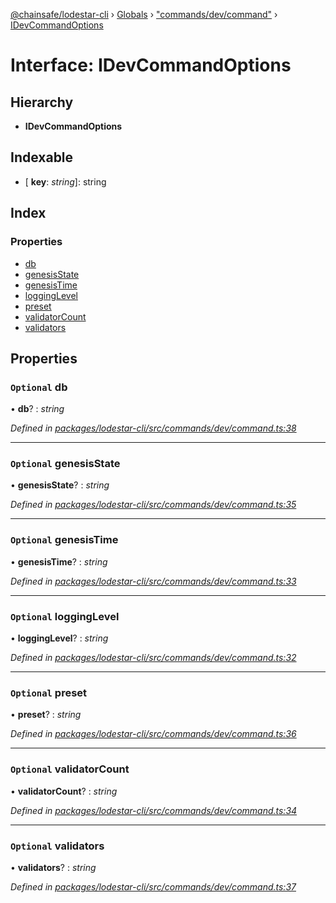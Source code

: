 [@chainsafe/lodestar-cli](../README.md) › [Globals](../globals.md) › ["commands/dev/command"](../modules/_commands_dev_command_.md) › [IDevCommandOptions](_commands_dev_command_.idevcommandoptions.md)

# Interface: IDevCommandOptions

## Hierarchy

* **IDevCommandOptions**

## Indexable

* \[ **key**: *string*\]: string

## Index

### Properties

* [db](_commands_dev_command_.idevcommandoptions.md#optional-db)
* [genesisState](_commands_dev_command_.idevcommandoptions.md#optional-genesisstate)
* [genesisTime](_commands_dev_command_.idevcommandoptions.md#optional-genesistime)
* [loggingLevel](_commands_dev_command_.idevcommandoptions.md#optional-logginglevel)
* [preset](_commands_dev_command_.idevcommandoptions.md#optional-preset)
* [validatorCount](_commands_dev_command_.idevcommandoptions.md#optional-validatorcount)
* [validators](_commands_dev_command_.idevcommandoptions.md#optional-validators)

## Properties

### `Optional` db

• **db**? : *string*

*Defined in [packages/lodestar-cli/src/commands/dev/command.ts:38](https://github.com/ChainSafe/lodestar/blob/393d800/packages/lodestar-cli/src/commands/dev/command.ts#L38)*

___

### `Optional` genesisState

• **genesisState**? : *string*

*Defined in [packages/lodestar-cli/src/commands/dev/command.ts:35](https://github.com/ChainSafe/lodestar/blob/393d800/packages/lodestar-cli/src/commands/dev/command.ts#L35)*

___

### `Optional` genesisTime

• **genesisTime**? : *string*

*Defined in [packages/lodestar-cli/src/commands/dev/command.ts:33](https://github.com/ChainSafe/lodestar/blob/393d800/packages/lodestar-cli/src/commands/dev/command.ts#L33)*

___

### `Optional` loggingLevel

• **loggingLevel**? : *string*

*Defined in [packages/lodestar-cli/src/commands/dev/command.ts:32](https://github.com/ChainSafe/lodestar/blob/393d800/packages/lodestar-cli/src/commands/dev/command.ts#L32)*

___

### `Optional` preset

• **preset**? : *string*

*Defined in [packages/lodestar-cli/src/commands/dev/command.ts:36](https://github.com/ChainSafe/lodestar/blob/393d800/packages/lodestar-cli/src/commands/dev/command.ts#L36)*

___

### `Optional` validatorCount

• **validatorCount**? : *string*

*Defined in [packages/lodestar-cli/src/commands/dev/command.ts:34](https://github.com/ChainSafe/lodestar/blob/393d800/packages/lodestar-cli/src/commands/dev/command.ts#L34)*

___

### `Optional` validators

• **validators**? : *string*

*Defined in [packages/lodestar-cli/src/commands/dev/command.ts:37](https://github.com/ChainSafe/lodestar/blob/393d800/packages/lodestar-cli/src/commands/dev/command.ts#L37)*

